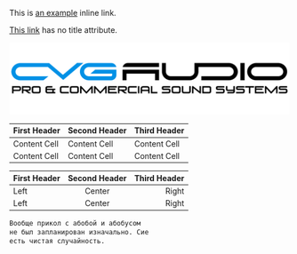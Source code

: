 This is [an example](http://example.com/ "Title") inline link.

[This link](http://example.net/) has no title attribute.

![Screenshot](img/CVG_logo_2021_white.png)

First Header | Second Header | Third Header
------------ | ------------- | ------------
Content Cell | Content Cell  | Content Cell
Content Cell | Content Cell  | Content Cell

First Header | Second Header | Third Header
:----------- |:-------------:| -----------:
Left         | Center        | Right
Left         | Center        | Right

```
Вообще прикол с абобой и абобусом
не был запланирован изначально. Сие
есть чистая случайность.
```


